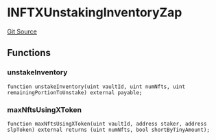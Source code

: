 # INFTXUnstakingInventoryZap
[Git Source](https://github.com/FloorDAO/floor-v2/blob/c8169a0594ad07a37d169672a50f4155c41be809/src/interfaces/nftx/NFTXUnstakingInventoryZap.sol)


## Functions
### unstakeInventory


```solidity
function unstakeInventory(uint vaultId, uint numNfts, uint remainingPortionToUnstake) external payable;
```

### maxNftsUsingXToken


```solidity
function maxNftsUsingXToken(uint vaultId, address staker, address slpToken) external returns (uint numNfts, bool shortByTinyAmount);
```


